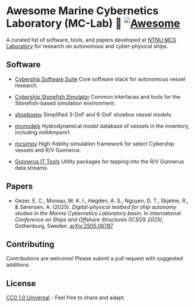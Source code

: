 # Awesome Marine Cybernetics Laboratory (MC-Lab) 🚢 [![Awesome](https://awesome.re/badge.svg)](https://awesome.re)

A curated list of software, tools, and papers developed at [NTNU MCS Laboratory](https://github.com/NTNU-MCS) for research on autonomous and cyber-physical ships.

## Software

- [Cybership Software Suite](https://github.com/NTNU-MCS/cybership_software_suite)
  Core software stack for autonomous vessel research.

- [Cybership Stonefish Simulator](https://github.com/NTNU-MCS/cybership_stonefish_common)
  Common interfaces and tools for the Stonefish-based simulation environment.

- [shoeboxpy](https://github.com/NTNU-MCS/shoeboxpy)
  Simplified 3-DoF and 6-DoF shoebox vessel models.

- [mcmodels](https://github.com/NTNU-MCS/mcmodels)
  Hydrodynamical model database of vessels in the inventory, including *milliAmpere1*.

- [mcsimpy](https://github.com/NTNU-MCS/mcsimpy)
  High-fidelity simulation framework for select Cybership vessels and R/V Gunnerus.

- [Gunnerus IT Tools](https://github.com/NTNU-MCS/gunnerus-logging-tools)
  Utility packages for tapping into the R/V Gunnerus data streams.

## Papers

- Gezer, E. C., Moreau, M. K. I., Høgden, A. S., Nguyen, D. T., Skjetne, R., & Sørensen, A. (2025).
  *Digital-physical testbed for ship autonomy studies in the Marine Cybernetics Laboratory basin*.
  In *International Conference on Ships and Offshore Structures (ICSOS 2025)*, Gothenburg, Sweden.
  [arXiv:2505.06787](https://arxiv.org/pdf/2505.06787)


## Contributing

Contributions are welcome! Please submit a pull request with suggested additions.

## License

[CC0 1.0 Universal](https://creativecommons.org/publicdomain/zero/1.0/) - Feel free to share and adapt.
